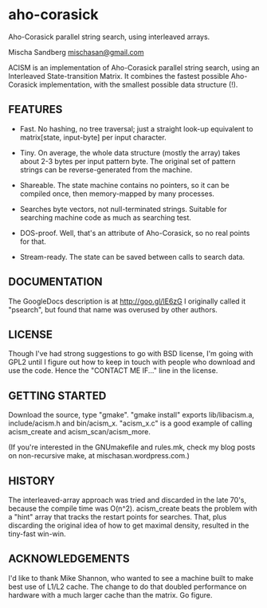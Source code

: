 aho-corasick
==

Aho-Corasick parallel string search, using interleaved arrays.

Mischa Sandberg mischasan@gmail.com

ACISM is an implementation of Aho-Corasick parallel string search,
using an Interleaved State-transition Matrix.
It combines the fastest possible Aho-Corasick implementation,
with the smallest possible data structure (!).

FEATURES
--------

* Fast. No hashing, no tree traversal; just a straight look-up equivalent to
    matrix[state, input-byte] per input character.

* Tiny. On average, the whole data structure (mostly the array) takes about 2-3 bytes per
    input pattern byte. The original set of pattern strings can be reverse-generated from the machine.

* Shareable. The state machine contains no pointers, so it can be compiled once,
    then memory-mapped by many processes.

* Searches byte vectors, not null-terminated strings.
    Suitable for searching machine code as much as searching test.

* DOS-proof. Well, that's an attribute of Aho-Corasick,
    so no real points for that.

* Stream-ready. The state can be saved between calls to search data.

DOCUMENTATION
-------------

The GoogleDocs description is at http://goo.gl/lE6zG
I originally called it "psearch", but found that name was overused by other authors.

LICENSE
-------

Though I've had strong suggestions to go with BSD license, I'm going with GPL2 until I figure out
how to keep in touch with people who download and use the code. Hence the "CONTACT ME IF..." line in the license.

GETTING STARTED
---------------

Download the source, type "gmake".
"gmake install" exports lib/libacism.a, include/acism.h and bin/acism_x.
"acism_x.c" is a good example of calling acism_create and acism_scan/acism_more.

(If you're interested in the GNUmakefile and rules.mk,
 check my blog posts on non-recursive make, at mischasan.wordpress.com.)
 
HISTORY
-------

The interleaved-array approach was tried and discarded in the late 70's, because the compile time was O(n^2). 
acism_create beats the problem with a "hint" array that tracks the restart points for searches.
That, plus discarding the original idea of how to get maximal density, resulted in the tiny-fast win-win.

ACKNOWLEDGEMENTS
----------------

I'd like to thank Mike Shannon, who wanted to see a machine built to make best use of L1/L2 cache.
The change to do that doubled performance on hardware with a much larger cache than the matrix.
Go figure.
